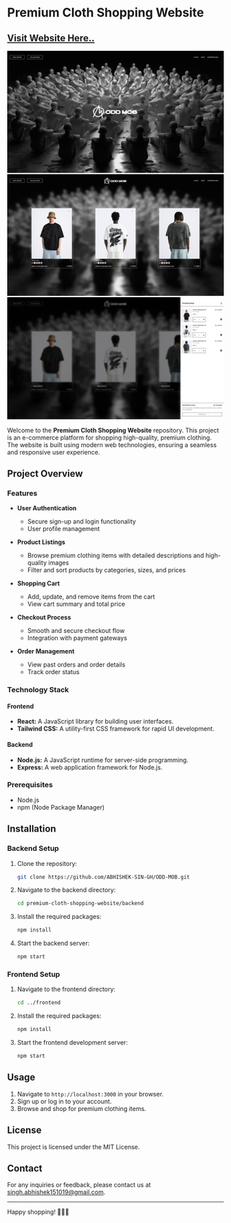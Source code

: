 # Premium Cloth Shopping Website

## [Visit Website Here..](https://healthcare-erp.dreel.co/)

![Preview-1](Preview-1.png)
![Preview-2](Preview-2.png)
![Preview-3](Preview-3.png)

Welcome to the **Premium Cloth Shopping Website** repository. This project is an e-commerce platform for shopping high-quality, premium clothing. The website is built using modern web technologies, ensuring a seamless and responsive user experience.

## Project Overview

### Features

- **User Authentication**
  - Secure sign-up and login functionality
  - User profile management

- **Product Listings**
  - Browse premium clothing items with detailed descriptions and high-quality images
  - Filter and sort products by categories, sizes, and prices

- **Shopping Cart**
  - Add, update, and remove items from the cart
  - View cart summary and total price

- **Checkout Process**
  - Smooth and secure checkout flow
  - Integration with payment gateways

- **Order Management**
  - View past orders and order details
  - Track order status

### Technology Stack

#### Frontend

- **React:** A JavaScript library for building user interfaces.
- **Tailwind CSS:** A utility-first CSS framework for rapid UI development.

#### Backend

- **Node.js:** A JavaScript runtime for server-side programming.
- **Express:** A web application framework for Node.js.

### Prerequisites

- Node.js
- npm (Node Package Manager)

## Installation

### Backend Setup

1. Clone the repository:

    ```bash
    git clone https://github.com/ABHISHEK-SIN-GH/ODD-MOB.git
    ```

2. Navigate to the backend directory:

    ```bash
    cd premium-cloth-shopping-website/backend
    ```

3. Install the required packages:

    ```bash
    npm install
    ```

4. Start the backend server:

    ```bash
    npm start
    ```

### Frontend Setup

1. Navigate to the frontend directory:

    ```bash
    cd ../frontend
    ```

2. Install the required packages:

    ```bash
    npm install
    ```

3. Start the frontend development server:

    ```bash
    npm start
    ```

## Usage

1. Navigate to `http://localhost:3000` in your browser.
2. Sign up or log in to your account.
3. Browse and shop for premium clothing items.

## License

This project is licensed under the MIT License.

## Contact

For any inquiries or feedback, please contact us at [singh.abhishek151019@gmail.com](mailto:singh.abhishek151019@gmail.com).

---

Happy shopping! 👗👔👕
